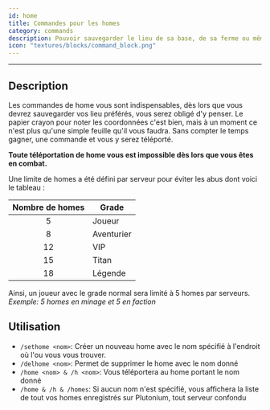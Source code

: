 ```yaml
---
id: home
title: Commandes pour les homes
category: commands
description: Pouvoir sauvegarder le lieu de sa base, de sa ferme ou même d'un pillage, c'est essentiel et possible grâce à ces commandes
icon: "textures/blocks/command_block.png"
---
```

___
## Description

Les commandes de home vous sont indispensables, dès lors que vous devrez sauvegarder vos lieu préférés, vous serez obligé d'y penser. Le papier crayon pour noter les coordonnées c'est bien, mais à un moment ce n'est plus qu'une simple feuille qu'il vous faudra. Sans compter le temps gagner, une commande et vous y serez téléporté.

**Toute téléportation de home vous est impossible dès lors que vous êtes en combat.**

Une limite de homes a été défini par serveur pour éviter les abus dont voici le tableau : 

Nombre de homes | Grade |
:---: | ---
5 | Joueur
8 | Aventurier
12 | VIP
15 | Titan
18 | Légende

Ainsi, un joueur avec le grade normal sera limité à 5 homes par serveurs. *Exemple: 5 homes en minage et 5 en faction*

## Utilisation

* ``/sethome <nom>``: Créer un nouveau home avec le nom spécifié à l'endroit où l'ou vous vous trouver. 
* ``/delhome <nom>``: Permet de supprimer le home avec le nom donné
* ``/home <nom> & /h <nom>``: Vous téléportera au home portant le nom donné
* ``/home & /h & /homes``: Si aucun nom n'est spécifié, vous affichera la liste de tout vos homes enregistrés sur Plutonium, tout serveur confondu
